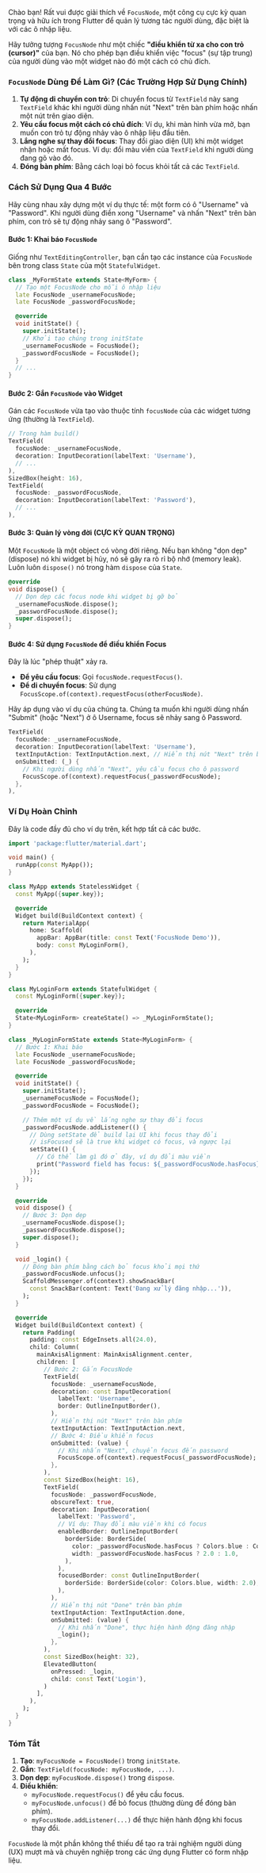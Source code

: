 Chào bạn! Rất vui được giải thích về `FocusNode`, một công cụ cực kỳ quan trọng và hữu ích trong Flutter để quản lý tương tác người dùng, đặc biệt là với các ô nhập liệu.

Hãy tưởng tượng `FocusNode` như một chiếc **"điều khiển từ xa cho con trỏ (cursor)"** của bạn. Nó cho phép bạn điều khiển việc "focus" (sự tập trung) của người dùng vào một widget nào đó một cách có chủ đích.

### `FocusNode` Dùng Để Làm Gì? (Các Trường Hợp Sử Dụng Chính)

1.  **Tự động di chuyển con trỏ**: Di chuyển focus từ `TextField` này sang `TextField` khác khi người dùng nhấn nút "Next" trên bàn phím hoặc nhấn một nút trên giao diện.
2.  **Yêu cầu focus một cách có chủ đích**: Ví dụ, khi màn hình vừa mở, bạn muốn con trỏ tự động nhảy vào ô nhập liệu đầu tiên.
3.  **Lắng nghe sự thay đổi focus**: Thay đổi giao diện (UI) khi một widget nhận hoặc mất focus. Ví dụ: đổi màu viền của `TextField` khi người dùng đang gõ vào đó.
4.  **Đóng bàn phím**: Bằng cách loại bỏ focus khỏi tất cả các `TextField`.

### Cách Sử Dụng Qua 4 Bước

Hãy cùng nhau xây dựng một ví dụ thực tế: một form có ô "Username" và "Password". Khi người dùng điền xong "Username" và nhấn "Next" trên bàn phím, con trỏ sẽ tự động nhảy sang ô "Password".

#### Bước 1: Khai báo `FocusNode`

Giống như `TextEditingController`, bạn cần tạo các instance của `FocusNode` bên trong class `State` của một `StatefulWidget`.

```dart
class _MyFormState extends State<MyForm> {
  // Tạo một FocusNode cho mỗi ô nhập liệu
  late FocusNode _usernameFocusNode;
  late FocusNode _passwordFocusNode;

  @override
  void initState() {
    super.initState();
    // Khởi tạo chúng trong initState
    _usernameFocusNode = FocusNode();
    _passwordFocusNode = FocusNode();
  }
  // ...
}
```

#### Bước 2: Gắn `FocusNode` vào Widget

Gán các `FocusNode` vừa tạo vào thuộc tính `focusNode` của các widget tương ứng (thường là `TextField`).

```dart
// Trong hàm build()
TextField(
  focusNode: _usernameFocusNode,
  decoration: InputDecoration(labelText: 'Username'),
  // ...
),
SizedBox(height: 16),
TextField(
  focusNode: _passwordFocusNode,
  decoration: InputDecoration(labelText: 'Password'),
  // ...
),
```

#### Bước 3: Quản lý vòng đời (CỰC KỲ QUAN TRỌNG)

Một `FocusNode` là một object có vòng đời riêng. Nếu bạn không "dọn dẹp" (dispose) nó khi widget bị hủy, nó sẽ gây ra rò rỉ bộ nhớ (memory leak). Luôn luôn `dispose()` nó trong hàm `dispose` của `State`.

```dart
@override
void dispose() {
  // Dọn dẹp các focus node khi widget bị gỡ bỏ
  _usernameFocusNode.dispose();
  _passwordFocusNode.dispose();
  super.dispose();
}
```

#### Bước 4: Sử dụng `FocusNode` để điều khiển Focus

Đây là lúc "phép thuật" xảy ra.

*   **Để yêu cầu focus**: Gọi `focusNode.requestFocus()`.
*   **Để di chuyển focus**: Sử dụng `FocusScope.of(context).requestFocus(otherFocusNode)`.

Hãy áp dụng vào ví dụ của chúng ta. Chúng ta muốn khi người dùng nhấn "Submit" (hoặc "Next") ở ô Username, focus sẽ nhảy sang ô Password.

```dart
TextField(
  focusNode: _usernameFocusNode,
  decoration: InputDecoration(labelText: 'Username'),
  textInputAction: TextInputAction.next, // Hiển thị nút "Next" trên bàn phím
  onSubmitted: (_) {
    // Khi người dùng nhấn "Next", yêu cầu focus cho ô password
    FocusScope.of(context).requestFocus(_passwordFocusNode);
  },
),
```

### Ví Dụ Hoàn Chỉnh

Đây là code đầy đủ cho ví dụ trên, kết hợp tất cả các bước.

```dart
import 'package:flutter/material.dart';

void main() {
  runApp(const MyApp());
}

class MyApp extends StatelessWidget {
  const MyApp({super.key});

  @override
  Widget build(BuildContext context) {
    return MaterialApp(
      home: Scaffold(
        appBar: AppBar(title: const Text('FocusNode Demo')),
        body: const MyLoginForm(),
      ),
    );
  }
}

class MyLoginForm extends StatefulWidget {
  const MyLoginForm({super.key});

  @override
  State<MyLoginForm> createState() => _MyLoginFormState();
}

class _MyLoginFormState extends State<MyLoginForm> {
  // Bước 1: Khai báo
  late FocusNode _usernameFocusNode;
  late FocusNode _passwordFocusNode;

  @override
  void initState() {
    super.initState();
    _usernameFocusNode = FocusNode();
    _passwordFocusNode = FocusNode();

    // Thêm một ví dụ về lắng nghe sự thay đổi focus
    _passwordFocusNode.addListener(() {
      // Dùng setState để build lại UI khi focus thay đổi
      // isFocused sẽ là true khi widget có focus, và ngược lại
      setState(() {
        // Có thể làm gì đó ở đây, ví dụ đổi màu viền
        print("Password field has focus: ${_passwordFocusNode.hasFocus}");
      });
    });
  }

  @override
  void dispose() {
    // Bước 3: Dọn dẹp
    _usernameFocusNode.dispose();
    _passwordFocusNode.dispose();
    super.dispose();
  }

  void _login() {
    // Đóng bàn phím bằng cách bỏ focus khỏi mọi thứ
    _passwordFocusNode.unfocus(); 
    ScaffoldMessenger.of(context).showSnackBar(
      const SnackBar(content: Text('Đang xử lý đăng nhập...')),
    );
  }

  @override
  Widget build(BuildContext context) {
    return Padding(
      padding: const EdgeInsets.all(24.0),
      child: Column(
        mainAxisAlignment: MainAxisAlignment.center,
        children: [
          // Bước 2: Gắn FocusNode
          TextField(
            focusNode: _usernameFocusNode,
            decoration: const InputDecoration(
              labelText: 'Username',
              border: OutlineInputBorder(),
            ),
            // Hiển thị nút "Next" trên bàn phím
            textInputAction: TextInputAction.next,
            // Bước 4: Điều khiển focus
            onSubmitted: (value) {
              // Khi nhấn "Next", chuyển focus đến password
              FocusScope.of(context).requestFocus(_passwordFocusNode);
            },
          ),
          const SizedBox(height: 16),
          TextField(
            focusNode: _passwordFocusNode,
            obscureText: true,
            decoration: InputDecoration(
              labelText: 'Password',
              // Ví dụ: Thay đổi màu viền khi có focus
              enabledBorder: OutlineInputBorder(
                borderSide: BorderSide(
                  color: _passwordFocusNode.hasFocus ? Colors.blue : Colors.grey,
                  width: _passwordFocusNode.hasFocus ? 2.0 : 1.0,
                ),
              ),
              focusedBorder: const OutlineInputBorder(
                borderSide: BorderSide(color: Colors.blue, width: 2.0),
              ),
            ),
            // Hiển thị nút "Done" trên bàn phím
            textInputAction: TextInputAction.done,
            onSubmitted: (value) {
              // Khi nhấn "Done", thực hiện hành động đăng nhập
              _login();
            },
          ),
          const SizedBox(height: 32),
          ElevatedButton(
            onPressed: _login,
            child: const Text('Login'),
          )
        ],
      ),
    );
  }
}
```

### Tóm Tắt

1.  **Tạo**: `myFocusNode = FocusNode()` trong `initState`.
2.  **Gắn**: `TextField(focusNode: myFocusNode, ...)`.
3.  **Dọn dẹp**: `myFocusNode.dispose()` trong `dispose`.
4.  **Điều khiển**:
    *   `myFocusNode.requestFocus()` để yêu cầu focus.
    *   `myFocusNode.unfocus()` để bỏ focus (thường dùng để đóng bàn phím).
    *   `myFocusNode.addListener(...)` để thực hiện hành động khi focus thay đổi.

`FocusNode` là một phần không thể thiếu để tạo ra trải nghiệm người dùng (UX) mượt mà và chuyên nghiệp trong các ứng dụng Flutter có form nhập liệu.
